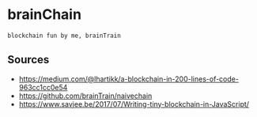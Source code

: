 # brainChain
    blockchain fun by me, brainTrain

## Sources
* https://medium.com/@lhartikk/a-blockchain-in-200-lines-of-code-963cc1cc0e54
* https://github.com/brainTrain/naivechain  
* https://www.savjee.be/2017/07/Writing-tiny-blockchain-in-JavaScript/
